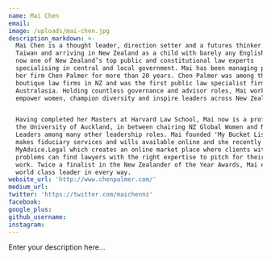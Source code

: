 ```yaml
---
name: Mai Chen
email:
image: /uploads/mai-chen.jpg
description_markdown: >-
  Mai Chen is a thought leader, direction setter and a futures thinker. Born in
  Taiwan and arriving in New Zealand as a child with barely any English, she is
  now one of New Zealand’s top public and constitutional law experts
  specialising in central and local government. Mai has been managing partner of
  her firm Chen Palmer for more than 20 years. Chen Palmer was among the first
  boutique law firms in NZ and was the first public law specialist firm in
  Australasia. Holding countless governance and advisor roles, Mai works to
  empower women, champion diversity and inspire leaders across New Zealand.


  Having completed her Masters at Harvard Law School, Mai now is a professor at
  the University of Auckland, in between chairing NZ Global Women and NZ Asian
  Leaders among many other leadership roles. Mai founded 'My Bucket List' which
  makes fiduciary services and wills available online and she recently launched
  MyAdvice.Legal which creates an online market place where clients with legal
  problems can find lawyers with the right expertise to pitch for their legal
  work. Twice a finalist in the New Zealander of the Year Awards, Mai embodies a
  world class leader in every way.
website_url: 'http://www.chenpalmer.com/'
medium_url:
twitter: 'https://twitter.com/maichennz'
facebook:
google_plus:
github_username:
instagram:
---
```


Enter your description here...

